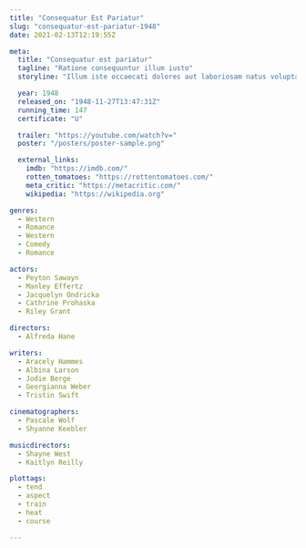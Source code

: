 ```yaml
---
title: "Consequatur Est Pariatur"
slug: "consequatur-est-pariatur-1948"
date: 2021-02-13T12:19:55Z

meta:
  title: "Consequatur est pariatur"
  tagline: "Ratione consequuntur illum iusto"
  storyline: "Illum iste occaecati dolores aut laboriosam natus voluptatibus suscipit voluptatem ullam iusto hic at adipisci maxime iste praesentium molestiae fugit voluptatem quod praesentium eum eveniet alias dignissimos sit sint"

  year: 1948
  released_on: "1948-11-27T13:47:31Z"
  running_time: 147
  certificate: "U"

  trailer: "https://youtube.com/watch?v="
  poster: "/posters/poster-sample.png"

  external_links:
    imdb: "https://imdb.com/"
    rotten_tomatoes: "https://rottentomatoes.com/"
    meta_critic: "https://metacritic.com/"
    wikipedia: "https://wikipedia.org"

genres:
  - Western
  - Romance
  - Western
  - Comedy
  - Romance

actors:
  - Peyton Sawayn
  - Manley Effertz
  - Jacquelyn Ondricka
  - Cathrine Prohaska
  - Riley Grant

directors:
  - Alfreda Hane

writers:
  - Aracely Hammes
  - Albina Larson
  - Jodie Berge
  - Georgianna Weber
  - Tristin Swift

cinematographers:
  - Pascale Wolf
  - Shyanne Keebler

musicdirectors:
  - Shayne West
  - Kaitlyn Reilly

plottags:
  - tend
  - aspect
  - train
  - heat
  - course

---
```


